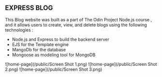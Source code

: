 ## EXPRESS BLOG

This Blog website was built as a part of The Odin Project Node.js course , and it allows users to create, view, and delete blogs using the following technologies :

- Node.js and Express to build the backend server
- EJS for the Template engine
- MangoDb for the database
- Mongoose as modeling tool for MongoDB

![home-page](/public/Screen Shot 1.png)
![home-page](/public/Screen Shot 2.png)
![home-page](/public/Screen Shot 3.png)
